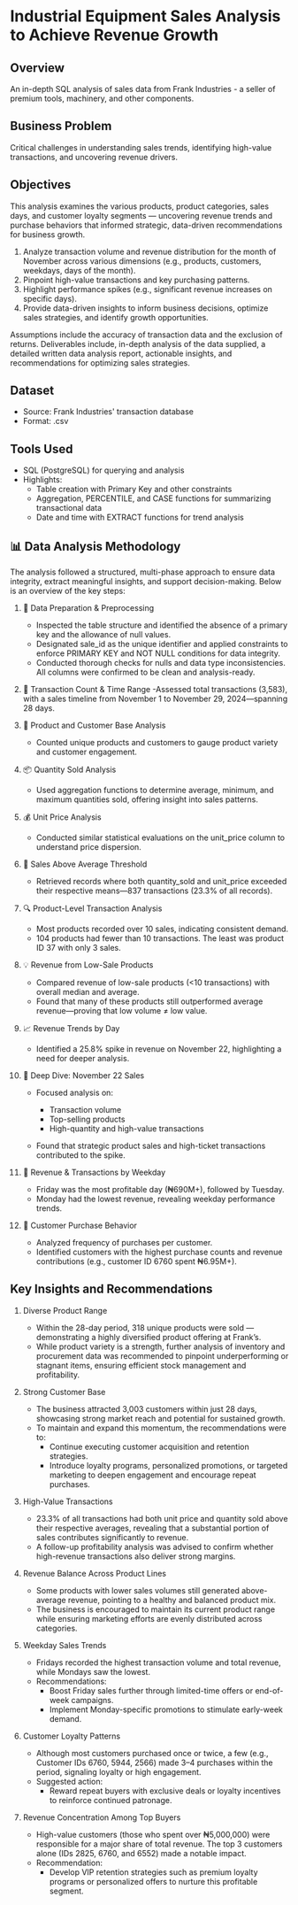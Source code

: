 # Industrial Equipment Sales Analysis to Achieve Revenue Growth

## Overview
An in-depth SQL analysis of sales data from Frank Industries - a seller of premium tools, machinery, and other components. 

## Business Problem
Critical challenges in understanding sales trends, identifying high-value transactions, and uncovering revenue drivers.

## Objectives
This analysis examines the various products, product categories, sales days, and customer loyalty segments — uncovering revenue trends and purchase behaviors that informed strategic, data-driven recommendations for business growth.
1. Analyze transaction volume and revenue distribution for the month of November across various dimensions (e.g., products, customers, weekdays, days of the month). 
2. Pinpoint high-value transactions and key purchasing patterns. 
3. Highlight performance spikes (e.g., significant revenue increases on specific days). 
4. Provide data-driven insights to inform business decisions, optimize sales strategies, and identify growth opportunities.

Assumptions include the accuracy of transaction data and the exclusion of returns. Deliverables include, in-depth analysis of the data supplied, a detailed written data analysis report, actionable insights, and recommendations for optimizing sales strategies.

## Dataset
- Source: Frank Industries' transaction database
- Format: .csv

## Tools Used
- SQL (PostgreSQL) for querying and analysis
- Highlights:
    - Table creation with Primary Key and other constraints
    - Aggregation, PERCENTILE, and CASE functions for summarizing transactional data
    - Date and time with EXTRACT functions for trend analysis

## 📊 Data Analysis Methodology
The analysis followed a structured, multi-phase approach to ensure data integrity, extract meaningful insights, and support decision-making. Below is an overview of the key steps:
1. 🔧 Data Preparation & Preprocessing
    - Inspected the table structure and identified the absence of a primary key and the allowance of null values.
    - Designated sale_id as the unique identifier and applied constraints to enforce PRIMARY KEY and NOT NULL conditions for data integrity.
    - Conducted thorough checks for nulls and data type inconsistencies. All columns were confirmed to be clean and analysis-ready.

2. 📅 Transaction Count & Time Range
    -Assessed total transactions (3,583), with a sales timeline from November 1 to November 29, 2024—spanning 28 days.

3. 🛒 Product and Customer Base Analysis
    - Counted unique products and customers to gauge product variety and customer engagement.

4. 📦 Quantity Sold Analysis
    - Used aggregation functions to determine average, minimum, and maximum quantities sold, offering insight into sales patterns.

5. 💰 Unit Price Analysis
    - Conducted similar statistical evaluations on the unit_price column to understand price dispersion.

6. 🎯 Sales Above Average Threshold
    - Retrieved records where both quantity_sold and unit_price exceeded their respective means—837 transactions (23.3% of all records).

7. 🔍 Product-Level Transaction Analysis
    - Most products recorded over 10 sales, indicating consistent demand.
    - 104 products had fewer than 10 transactions. The least was product ID 37 with only 3 sales.

8. 💡 Revenue from Low-Sale Products
    - Compared revenue of low-sale products (<10 transactions) with overall median and average.
    - Found that many of these products still outperformed average revenue—proving that low volume ≠ low value.

9. 📈 Revenue Trends by Day
    - Identified a 25.8% spike in revenue on November 22, highlighting a need for deeper analysis.

10. 🧠 Deep Dive: November 22 Sales
    - Focused analysis on:
        - Transaction volume
        - Top-selling products
        - High-quantity and high-value transactions

    - Found that strategic product sales and high-ticket transactions contributed to the spike.

11. 📆 Revenue & Transactions by Weekday
    - Friday was the most profitable day (₦690M+), followed by Tuesday.
    - Monday had the lowest revenue, revealing weekday performance trends.

12. 👥 Customer Purchase Behavior
    - Analyzed frequency of purchases per customer.
    - Identified customers with the highest purchase counts and revenue contributions (e.g., customer ID 6760 spent ₦6.95M+).


## Key Insights and Recommendations
1. Diverse Product Range
    - Within the 28-day period, 318 unique products were sold — demonstrating a highly diversified product offering at Frank’s.
    - While product variety is a strength, further analysis of inventory and procurement data was recommended to pinpoint underperforming or stagnant items, ensuring efficient stock management and profitability.

2. Strong Customer Base
    - The business attracted 3,003 customers within just 28 days, showcasing strong market reach and potential for sustained growth.
    - To maintain and expand this momentum, the recommendations were to:
        - Continue executing customer acquisition and retention strategies.
        - Introduce loyalty programs, personalized promotions, or targeted marketing to deepen engagement and encourage repeat purchases.
3. High-Value Transactions
    - 23.3% of all transactions had both unit price and quantity sold above their respective averages, revealing that a substantial portion of sales contributes significantly to revenue.
    - A follow-up profitability analysis was advised to confirm whether high-revenue transactions also deliver strong margins.

4. Revenue Balance Across Product Lines
    - Some products with lower sales volumes still generated above-average revenue, pointing to a healthy and balanced product mix.
    - The business is encouraged to maintain its current product range while ensuring marketing efforts are evenly distributed across categories.

5. Weekday Sales Trends
    - Fridays recorded the highest transaction volume and total revenue, while Mondays saw the lowest.
    - Recommendations:
        - Boost Friday sales further through limited-time offers or end-of-week campaigns.
        - Implement Monday-specific promotions to stimulate early-week demand.

6. Customer Loyalty Patterns
    - Although most customers purchased once or twice, a few (e.g., Customer IDs 6760, 5944, 2566) made 3–4 purchases within the period, signaling loyalty or high engagement.
    - Suggested action:
        - Reward repeat buyers with exclusive deals or loyalty incentives to reinforce continued patronage.
7. Revenue Concentration Among Top Buyers
    - High-value customers (those who spent over ₦5,000,000) were responsible for a major share of total revenue. The top 3 customers alone (IDs 2825, 6760, and 6552) made a notable impact.
    - Recommendation:
        - Develop VIP retention strategies such as premium loyalty programs or personalized offers to nurture this profitable segment.

